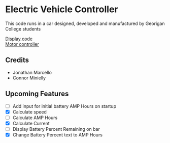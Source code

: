 # Electric Vehicle Controller

This code runs in a car designed, developed and manufactured by Georigan College students

[Display code](Display%20Code/Display_Code/NewDisplayCode/NewDisplayCode.ino)      
[Motor controller](Motor%20Controller/motorControl/motorControl.ino)

## Credits

- Jonathan Marcello
- Connor Minielly

## Upcoming Features
- [ ] Add input for initial battery AMP Hours on startup
- [x] Calculate speed
- [ ] Calculate AMP Hours
- [x] Calculate Current
- [ ] Display Battery Percent Remaining on bar
- [x] Change Battery Percent text to AMP Hours
